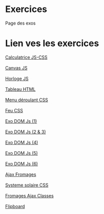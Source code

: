 # Exercices

<html>

<head>
    <meta charset="UTF-8">
    <meta name="viewport" content="width=device-width, initial-scale=1.0">
    <meta http-equiv="X-UA-Compatible" content="ie=edge">
    Page des exos
</head>

<body>
<h1>Lien ves les exercices</h1>
<!--https://loudthunder64.github.io/Lien-vers-les-Exos-HTML-CSS-JS/-->
    <a href="https://loudthunder64.github.io/Exercices/Calculatrice/calculatrice.html" target="_blank">Calculatrice JS-CSS</a>
    <br><br>
    <a href="https://loudthunder64.github.io/Exercices/Canvas JS/Canvas JS.html" target="_blank">Canvas JS</a>
    <br><br>
    <a href="https://loudthunder64.github.io/Exercices/Horloge JS/Horloge JS.html" target="_blank">Horloge JS</a>
    <br><br>
    <a href="https://loudthunder64.github.io/Exercices/tableaux.html" target="_blank">Tableau HTML</a>
    <br><br>
    <a href="https://loudthunder64.github.io/Exercices/menucss.html" target="_blank">Menu déroulant CSS</a>
    <br><br>
    <a href="https://loudthunder64.github.io/Exercices/Feu CSS/feu.html" target="_blank">Feu CSS</a>
    <br><br>
    <a href="https://loudthunder64.github.io/Exercices/Exo DOM Js/Exo.html" target="_blank">Exo DOM Js (1)</a>
    <br><br>
    <a href="https://loudthunder64.github.io/Exercices/Exo DOM Js/exo2 3 js.html" target="_blank">Exo DOM Js (2 & 3)</a>
    <br><br>
     <a href="https://loudthunder64.github.io/Exercices/Exo DOM Js/exo4.html" target="_blank">Exo DOM Js (4)</a>
    <br><br>
     <a href="https://loudthunder64.github.io/Exercices/Exo DOM Js/exo5.html" target="_blank">Exo DOM Js (5)</a>
    <br><br>   
    <a href="https://loudthunder64.github.io/Exercices/Exo DOM Js/exo6.html" target="_blank">Exo DOM Js (6)</a>
    <br><br>
    <a href="https://loudthunder64.github.io/Exercices/Ajax fromages/ajax.html" target="_blank">Ajax Fromages</a>
    <br><br>
    <a href="https://loudthunder64.github.io/Exercices/Systeme solaire CSS/systeme.html" target="_blank">Systeme solaire CSS</a>
    <br><br>
    <a href="https://loudthunder64.github.io/Exercices/Ajax Classes/ajaxclass.html" target="_blank">Fromages Ajax Classes</a>
    <br><br> 
    <a href="https://loudthunder64.github.io/Exercices/Flipboard/flip.html" target="_blank">Flipboard</a>
    
    
    
    
    
</body>

</html>
